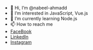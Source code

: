 - 👋 Hi, I’m @nabeel-ahmadd
- 👀 I’m interested in JavaScript, Vue.js
- 🌱 I’m currently learning Node.js
- 📫 How to reach me
-  [FaceBook](https://www.facebook.com/NabilAhmdd)
-   [LinkedIn](https://www.linkedin.com/in/nabil-ahmadd/)
-  [Instagram](https://www.instagram.com/nabil__ahmadd/)

<!---
nabeel-ahmadd/nabeel-ahmadd is a ✨ special ✨ repository because its `README.md` (this file) appears on your GitHub profile.
You can click the Preview link to take a look at your changes.
--->
